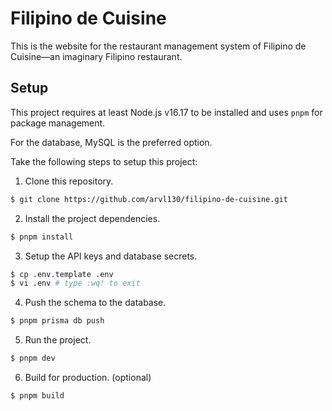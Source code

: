 # Filipino de Cuisine

This is the website for the restaurant management system of Filipino de Cuisine—an imaginary Filipino restaurant.

## Setup

This project requires at least Node.js v16.17 to be installed and uses `pnpm` for package management.

For the database, MySQL is the preferred option.

Take the following steps to setup this project:

1. Clone this repository.

```sh
$ git clone https://github.com/arvl130/filipino-de-cuisine.git
```

2. Install the project dependencies.

```sh
$ pnpm install
```

3. Setup the API keys and database secrets.

```sh
$ cp .env.template .env
$ vi .env # type :wq! to exit
```

4. Push the schema to the database.

```sh
$ pnpm prisma db push
```

5. Run the project.

```sh
$ pnpm dev
```

6. Build for production. (optional)

```sh
$ pnpm build
```
